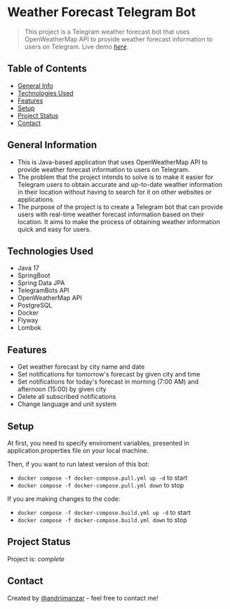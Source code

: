 # Weather Forecast Telegram Bot
> This project is a Telegram weather forecast bot that uses OpenWeatherMap API to provide weather forecast information to users on Telegram.
> Live demo [_here_](https://t.me/weather_2491_bot). 

## Table of Contents
* [General Info](#general-information)
* [Technologies Used](#technologies-used)
* [Features](#features)
* [Setup](#setup)
* [Project Status](#project-status)
* [Contact](#contact)


## General Information
- This is Java-based application that uses OpenWeatherMap API to provide weather forecast information to users on Telegram.
- The problem that the project intends to solve is to make it easier for Telegram users 
to obtain accurate and up-to-date weather information in their location without having to search for it on other websites or applications.
- The purpose of the project is to create a Telegram bot that can provide users with real-time weather forecast information based on their location. 
It aims to make the process of obtaining weather information quick and easy for users.


## Technologies Used
- Java 17 
- SpringBoot
- Spring Data JPA
- TelegramBots API
- OpenWeatherMap API
- PostgreSQL
- Docker
- Flyway
- Lombok


## Features
- Get weather forecast by city name and date
- Set notifications for tomorrow's forecast by given city and time
- Set notifications for today's forecast in morning (7:00 AM) and afternoon (15:00) by given city
- Delete all subscribed notifications
- Change language and unit system


## Setup
At first, you need to specify enviroment variables, presented in application.properties file on your local machine.

Then, if you want to run latest version of this bot:  
- `docker compose -f docker-compose.pull.yml up -d` to start  
- `docker compose -f docker-compose.pull.yml down` to stop  

If you are making changes to the code:  
- `docker compose -f docker-compose.build.yml up -d` to start  
- `docker compose -f docker-compose.build.yml down` to stop  

## Project Status
Project is: _complete_

## Contact
Created by [@andriimanzar](https://t.me/andriiManzar) - feel free to contact me!


